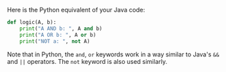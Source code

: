 Here is the Python equivalent of your Java code:

```python
def logic(A, b):
    print("A AND b: ", A and b)
    print("A OR b: ", A or b)
    print("NOT a: ", not A)
```

Note that in Python, the `and`, `or` keywords work in a way similar to Java's `&&` and `||` operators. The `not` keyword is also used similarly.
